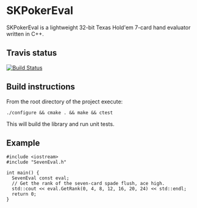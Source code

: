 # SKPokerEval

SKPokerEval is a lightweight 32-bit Texas Hold'em 7-card hand evaluator written in C++.

## Travis status

[![Build Status](https://travis-ci.org/kennethshackleton/SKPokerEval.svg)](https://travis-ci.org/kennethshackleton/SKPokerEval)

## Build instructions

From the root directory of the project execute:

```
./configure && cmake . && make && ctest
```

This will build the library and run unit tests.

## Example

```
#include <iostream>
#include "SevenEval.h"

int main() {
  SevenEval const eval;
  // Get the rank of the seven-card spade flush, ace high.
  std::cout << eval.GetRank(0, 4, 8, 12, 16, 20, 24) << std::endl;
  return 0;
}
```
